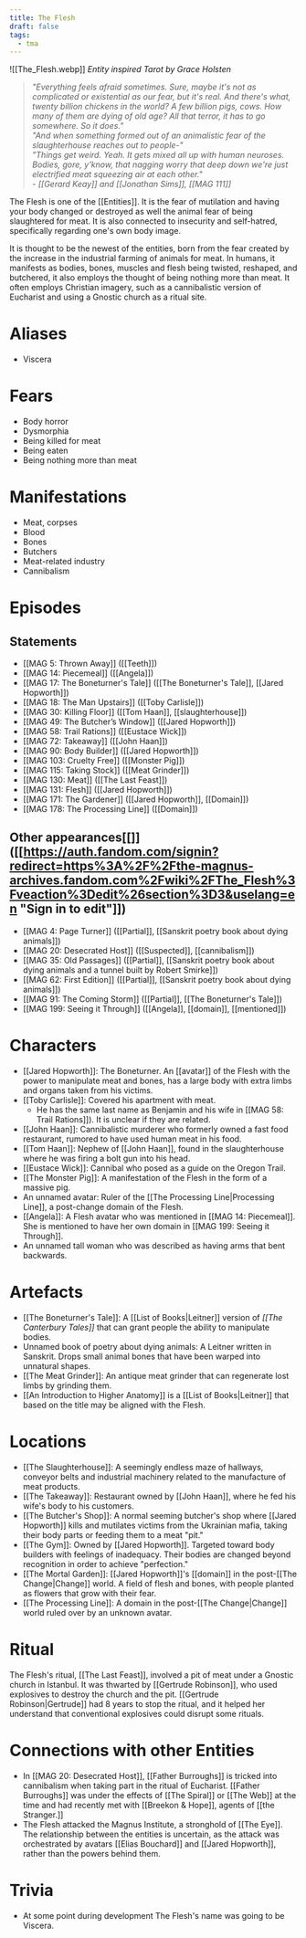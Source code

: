 ```yaml
---
title: The Flesh
draft: false
tags:
  - tma
---
```

 ![[The_Flesh.webp]]
 *Entity inspired Tarot by Grace Holsten*
 
> _"Everything feels afraid sometimes. Sure, maybe it's not as complicated or existential as our fear, but it's real. And there's what, twenty billion chickens in the world? A few billion pigs, cows. How many of them are dying of old age? All that terror, it has to go somewhere. So it does."  
> "And when something formed out of an animalistic fear of the slaughterhouse reaches out to people-"  
> "Things get weird. Yeah. It gets mixed all up with human neuroses. Bodies, gore, y'know, that nagging worry that deep down we're just electrified meat squeezing air at each other."  
> - [[Gerard Keay]] and [[Jonathan Sims]], [[MAG 111]]_

The Flesh is one of the [[Entities]]. It is the fear of mutilation and having your body changed or destroyed as well the animal fear of being slaughtered for meat. It is also connected to insecurity and self-hatred, specifically regarding one's own body image.

It is thought to be the newest of the entities, born from the fear created by the increase in the industrial farming of animals for meat. In humans, it manifests as bodies, bones, muscles and flesh being twisted, reshaped, and butchered, it also employs the thought of being nothing more than meat. It often employs Christian imagery, such as a cannibalistic version of Eucharist and using a Gnostic church as a ritual site.

# Aliases
- Viscera
# Fears
- Body horror
- Dysmorphia
- Being killed for meat
- Being eaten
- Being nothing more than meat
# Manifestations
- Meat, corpses
- Blood
- Bones
- Butchers
- Meat-related industry
- Cannibalism
# Episodes

## Statements

- [[MAG 5: Thrown Away]] ([[Teeth]])
- [[MAG 14: Piecemeal]] ([[Angela]])
- [[MAG 17: The Boneturner's Tale]] ([[The Boneturner's Tale]], [[Jared Hopworth]])
- [[MAG 18: The Man Upstairs]] ([[Toby Carlisle]])
- [[MAG 30: Killing Floor]] ([[Tom Haan]], [[slaughterhouse]])
- [[MAG 49: The Butcher’s Window]] ([[Jared Hopworth]])
- [[MAG 58: Trail Rations]] ([[Eustace Wick]])
- [[MAG 72: Takeaway]] ([[John Haan]])
- [[MAG 90: Body Builder]] ([[Jared Hopworth]])
- [[MAG 103: Cruelty Free]] ([[Monster Pig]])
- [[MAG 115: Taking Stock]] ([[Meat Grinder]])
- [[MAG 130: Meat]] ([[The Last Feast]])
- [[MAG 131: Flesh]] ([[Jared Hopworth]])
- [[MAG 171: The Gardener]] ([[Jared Hopworth]], [[Domain]])
- [[MAG 178: The Processing Line]] ([[Domain]])

## Other appearances[[]]([[https://auth.fandom.com/signin?redirect=https%3A%2F%2Fthe-magnus-archives.fandom.com%2Fwiki%2FThe_Flesh%3Fveaction%3Dedit%26section%3D3&uselang=en "Sign in to edit"]])

- [[MAG 4: Page Turner]] ([[Partial]], [[Sanskrit poetry book about dying animals]])
- [[MAG 20: Desecrated Host]] ([[Suspected]], [[cannibalism]])
- [[MAG 35: Old Passages]] ([[Partial]], [[Sanskrit poetry book about dying animals and a tunnel built by Robert Smirke]])
- [[MAG 62: First Edition]] ([[Partial]], [[Sanskrit poetry book about dying animals]])
- [[MAG 91: The Coming Storm]] ([[Partial]], [[The Boneturner's Tale]])
- [[MAG 199: Seeing it Through]] ([[Angela]], [[domain]], [[mentioned]])

# Characters

- [[Jared Hopworth]]: The Boneturner. An [[avatar]] of the Flesh with the power to manipulate meat and bones, has a large body with extra limbs and organs taken from his victims.
- [[Toby Carlisle]]: Covered his apartment with meat.
    - He has the same last name as Benjamin and his wife in [[MAG 58: Trail Rations]]). It is unclear if they are related.
- [[John Haan]]: Cannibalistic murderer who formerly owned a fast food restaurant, rumored to have used human meat in his food.
- [[Tom Haan]]: Nephew of [[John Haan]], found in the slaughterhouse where he was firing a bolt gun into his head.
- [[Eustace Wick]]: Cannibal who posed as a guide on the Oregon Trail.
- [[The Monster Pig]]: A manifestation of the Flesh in the form of a massive pig.
- An unnamed avatar: Ruler of the [[The Processing Line|Processing Line]], a post-change domain of the Flesh.
- [[Angela]]: A Flesh avatar who was mentioned in [[MAG 14: Piecemeal]]. She is mentioned to have her own domain in [[MAG 199: Seeing it Through]].
- An unnamed tall woman who was described as having arms that bent backwards.

# Artefacts

- [[The Boneturner's Tale]]: A [[List of Books|Leitner]] version of _[[The Canterbury Tales]]_ that can grant people the ability to manipulate bodies.
- Unnamed book of poetry about dying animals: A Leitner written in Sanskrit. Drops small animal bones that have been warped into unnatural shapes.
- [[The Meat Grinder]]: An antique meat grinder that can regenerate lost limbs by grinding them.
- [[An Introduction to Higher Anatomy]] is a [[List of Books|Leitner]] that based on the title may be aligned with the Flesh.

# Locations

- [[The Slaughterhouse]]: A seemingly endless maze of hallways, conveyor belts and industrial machinery related to the manufacture of meat products.
- [[The Takeaway]]: Restaurant owned by [[John Haan]], where he fed his wife's body to his customers.
- [[The Butcher's Shop]]: A normal seeming butcher's shop where [[Jared Hopworth]] kills and mutilates victims from the Ukrainian mafia, taking their body parts or feeding them to a meat "pit."
- [[The Gym]]: Owned by [[Jared Hopworth]]. Targeted toward body builders with feelings of inadequacy. Their bodies are changed beyond recognition in order to achieve "perfection."
- [[The Mortal Garden]]: [[Jared Hopworth]]'s [[domain]] in the post-[[The Change|Change]] world. A field of flesh and bones, with people planted as flowers that grow with their fear.
- [[The Processing Line]]: A domain in the post-[[The Change|Change]] world ruled over by an unknown avatar.

# Ritual

The Flesh's ritual, [[The Last Feast]], involved a pit of meat under a Gnostic church in Istanbul. It was thwarted by [[Gertrude Robinson]], who used explosives to destroy the church and the pit. [[Gertrude Robinson|Gertrude]] had 8 years to stop the ritual, and it helped her understand that conventional explosives could disrupt some rituals.

# Connections with other Entities

- In [[MAG 20: Desecrated Host]], [[Father Burroughs]] is tricked into cannibalism when taking part in the ritual of Eucharist. [[Father Burroughs]] was under the effects of [[The Spiral]] or [[The Web]] at the time and had recently met with [[Breekon & Hope]], agents of [[the Stranger.]]
- The Flesh attacked the Magnus Institute, a stronghold of [[The Eye]]. The relationship between the entities is uncertain, as the attack was orchestrated by avatars [[Elias Bouchard]] and [[Jared Hopworth]], rather than the powers behind them.

# Trivia

- At some point during development The Flesh's name was going to be Viscera.
